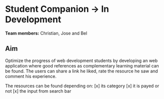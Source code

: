 # Student Companion → In Development

**Team members:** Christian, Jose and Bel

## Aim

Optimize the progress of web development students by developing an web application where good references as complementary learning material can be found.
The users can share a link he liked, rate the resource he saw and comment his experience.

The resources can be found depending on:
[x] its category
[x] it is payed or not
[x] the input from search bar
